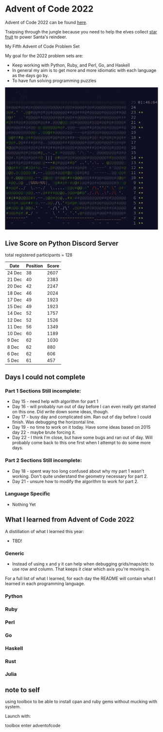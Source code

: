 # Advent of Code 2022

Advent of Code 2022 can be found [here](https://adventofcode.com/2022).

Traipsing through the jungle because you need to help the elves collect [star fruit](https://en.wikipedia.org/wiki/Carambola) to power Santa's reindeer. 

My Fifth Advent of Code Problem Set

My goal for the 2022 problem sets are:

- Keep working with Python, Ruby, and Perl, Go, and Haskell
- In general my aim is to get more and more idiomatic with each language as the days go by.
- To have fun solving programming puzzles

![2022 stars](https://github.com/djotaku/adventofcode/blob/faff5eff438c91722ed3f9c263cff2ea82b81fef/screenshots/2022/2022_20221224.png)


## Live Score on Python Discord Server

total registered participants = 128

| Date    | Position | Score |
|---------| -------- | ----- |
| 24 Dec  | 38       | 2607  |
| 21 Dec  | 40       | 2383  |
| 20 Dec  | 42       | 2247  |
| 18 Dec  | 46       | 2024  |
| 17 Dec  | 49       | 1923  |
| 15 Dec  | 49       | 1923  |
| 14 Dec  | 52       | 1757  |
| 12 Dec  | 52       | 1526  |
| 11 Dec  | 56       | 1349  |
| 10 Dec  | 60       | 1189  |   
| 9 Dec   | 62       | 1030  |
| 8 Dec   | 62       | 880   |
| 6 Dec   | 62       | 606   |
| 5 Dec   |    61    |  457  |

## Days I could not complete
### Part 1 Sections Still incomplete:
- Day 15 - need help with algorithm for part 1
- Day 16 - will probably run out of day before I can even really get started on this one. Did write down some ideas, though.
- Day 17 - busy day and complicated sim.  Ran out of day before I could finish. Was debugging the horizontal line.
- Day 19 - no time to work on it today. Have some ideas based on 2015 day 22 - maybe brute forcing it.
- Day 22 - I think I'm close, but have some bugs and ran out of day. Will probably come back to this one first when I attempt to do some more days.
### Part 2 Sections Still incomplete:
- Day 18 - spent way too long confused about why my part 1 wasn't working. Don't quite understand the geometry necessary for part 2.
- Day 21 - unsure how to modify the algorithm to work for part 2.
### Language Specific
- Nothing Yet
## What I learned from Advent of Code 2022

A distillation of what I learned this year:
- TBD!

### Generic
- Instead of using x and y it can help when debugging grids/maps/etc to use row and column. That keeps it clear which axis you're moving in.

For a full list of what I learned, for each day the README will contain what I learned in each programming language.

### Python

### Ruby

### Perl

### Go

### Haskell

### Rust

### Julia

## note to self

using toolbox to be able to install cpan and ruby gems without mucking with system.

Launch with:

toolbox enter adventofcode
